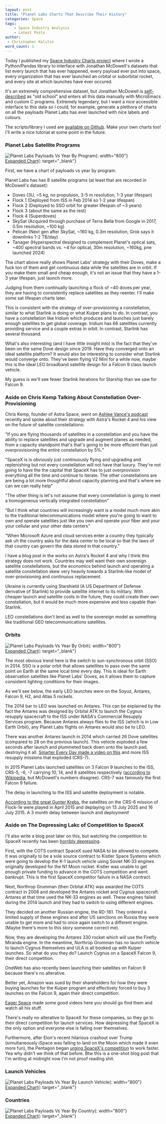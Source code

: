 ```yaml
---
layout: post
title: "Planet Labs Charts That Describe Their History"
categories: Space
tags:
    - Space Industry Analysis
    - Latest Posts
author:
 - Christopher Kalitin
word_count: 1
---
```

<head>
    <meta property="og:image" content="{{site.url}}\assets\space-industry-charts\planet_labs_payloads_vs_year_by_program.png">
</head>

Today I published my [Space Industry Charts project](https://ckalitin.github.io/space/2025/06/08/space-industry-charts.html) where I wrote a Python/Pandas library to interface with Jonathan McDowell's datasets that list every launch that has ever happened, every payload ever put into space, every organization that has ever launched an orbital or suborbital rocket, and every site at which launches have ever occured.

It's an extremely comprehensive dataset, but Jonathan McDowell is [self-described](https://x.com/planet4589/status/1870692278764974531) as "old school" and enters all this data manually with MicroEmacs and custom C programs. Extremely legendary, but I want a nice accessible interface to this data so I could, for example, generate a plethora of charts on all the payloads Planet Labs has ever launched with nice labels and colours.

The scripts/library I used are [available on Github](https://github.com/CKalitin/mcdowell-dataset-analysis/blob/main/examples/planet_labs_charts.py). Make your own charts too! I'll write a nice tutorial at some point in the future.

### <b>Planet Labs Satellite Programs</b>

![Planet Labs Payloads Vs Year By Program]({{site.url}}\assets\space-industry-charts\planet_labs_payloads_vs_year_by_program.png){: width="800"}  
[Expanded Chart]({{site.url}}\assets\space-industry-charts\planet_labs_payloads_vs_year_by_program.png){: target="_blank"}  

First, we have a chart of payloads vs year by program.

Planet Labs has has 8 satellite programs (at least that are recorded in McDowell's dataset):
- Doves (3U, ~5 kg, no propulsion, 3-5 m resolution, 1-3 year lifespan)
- Flock 1 (Deployed from ISS in Feb 2014 so 1-2 year lifespan)
- Flock 2 (Deployed to SSO orbit for greater lifespan of ~3 years)
- Flock 3 (about the same as the rest)
- Flock 4 (Superdoves)
- SkySat (Acquired through purchase of Terra Bella from Google in 2017, 0.5m resolution, ~100 kg)
- Pelican (Next gen after SkySat, ~160 kg, 0.3m resolution, Grok says it downlinks 1-2 TB/day)
- Tanager (Hyperspectral designed to complement Planet's optical sats, ~400 spectral bands vs. ~4 for optical, 30m resolution, ~160kg, pne launched 2024)

The chart above really shows Planet Labs' strategy with their Doves, make a fuck ton of them and get continuous data while the satellites are in orbit. If you make them small and cheap enough, it's not an issue that they have a 1-3 year lifespan, just launch more.

Judging from them continually launching a flock of ~40 doves per year, they are having to consistently replace satellites as they reenter. I'll make some sat lifespan charts later.

This is consistent with the strategy of over-provisioning a constellation, similar to what Starlink is doing or what Kuiper plans to do. In contrast, you have a constellation like Iridium which produces and launches just barely enough satellites to get global coverage. Iridium has 66 satellites currently providing service and a couple extras in orbit. In contrast, Starlink has several thousand.

What's also interesting (and I have little insight into) is the fact that they've been on the same Dove design since 2019. Have they converged onto an ideal satellite platform? It would also be interesting to consider what Starlink would converge onto. They've been flying V2 Mini for a while now, maybe this is the ideal LEO broadband satellite design for a Falcon 9 class launch vehicle.

My guess is we'll see fewer Starlink iterations for Starship than we saw for Falcon 9.

### <b>Aside on Chris Kemp Talking About Constellation Over-Provisioning</b>

Chris Kemp, founder of Astra Space, went on [Ashlee Vance's podcast](https://www.youtube.com/watch?v=I_I_TS-dZdc&start=1469) recently and spoke about their strategy with Astra's Rocket 4 and his view on the future of satellite constellations:

"If you are flying thousands of satellites in a constellation and you have the ability to replace satellites and upgrade and augment planes as needed, from a capacity standpoint that's that's going to be more efficient than just overprovisioning the entire constellation by 5%."

"SpaceX is is obviously just continuously flying and upgrading and replenishing but not every constellation will not have that luxury. They're not going to have the the capital that SpaceX has to just overprovision everything all the time and continue to iterate. The other constellations are are being a lot more thoughtful about capacity planning and that's where we can we can really help"

"The other thing is let's not assume that every constellation is going to meet a homogeneous vertically integrated constellation"

"But I think what countries will increasingly want is a model much more akin to the traditional telecommunications model where you're going to want to own and operate satellites just like you own and operate your fiber and your your cellular and your other data centers"

"When Microsoft Azure and cloud services enter a country they typically ask uh the country asks for the data center to be local so that the laws of that country can govern the data stored in that country."

I have a blog post in the works on Astra's Rocket 4 and why I think this strategy does not work. Countries may well want their own sovereign satellite constellations, but the economics behind launch and operating a satellite constellation skew very heavily towards a Starlink-like model of over-provisioning and continuous replacement.

Ukraine is currently using Starshield (A US Department of Defense derivative of Starlink) to provide satellite internet to its military. With cheaper launch and satellite costs in the future, they could create their own constellation, but it would be much more expensive and less capable than Starlink.

LEO constellations don't lend as well to the sovereign model as something like traditional GEO telecommunications satellites.

### <b>Orbits</b>

![Planet Labs Payloads Vs Year By Orbit]({{site.url}}\assets\space-industry-charts\planet_labs_payloads_vs_year_by_orbit.png){: width="800"}  
[Expanded Chart]({{site.url}}\assets\space-industry-charts\planet_labs_payloads_vs_year_by_orbit.png){: target="_blank"}  

The most obvious trend here is the switch to sun-synchronous orbit (SSO) in 2014. SSO is a polar orbit that allows satellites to pass over the same point on Earth at the same local time every day. This is ideal for Earth observation satellites like Planet Labs' Doves, as it allows them to capture consistent lighting conditions for their images.

As we'll see below, the early LEO launches were on the Soyuz, Antares, Falcon 9, H2, and Atlas 5 rockets. 

The 2014 bar to LEO was launched on Antares. This can be explained by the fact the Antares was designed by Orbital ATK to launch the Cygnus resupply spacecraft to the ISS under NASA's Commercial Resupply Services program. Because Antares always flies to the ISS (which is in Low Earth Orbit), any Planet Labs flights on Antares would also be to LEO.

There was another Antares launch in 2014 which carried 26 Dove satellites (compared to 28 on the previous launch). This vehicle exploded a few seconds after launch and plummeted back down onto the launch pad, destroying it all. [Smarter Every Day made a video on this](https://www.youtube.com/watch?v=PbabP9ttrZc) and more ISS resupply missions that exploded (CRS-7).

In 2015 Planet Labs launched satellites on 3 Falcon 9 launches to the ISS, CRS-5, -6, -7 carrying 10, 14, and 8 satellites respectively ([according to Wikipedia](https://www.spacedaily.com/reports/NanoRacks_Completes_Historic_Third_Round_of_ISS_CubeSat_Deployments_999.html), but McDowell's numbers disagree). CRS-7 was famously the first Falcon 9 failure.

The delay in launching to the ISS and satellite deployment is notable.

[According to the great Gunter Krebs](https://space.skyrocket.de/doc_sdat/flock-1.htm), the satellites on the CRS-6 mission of Flock-1e were played in April 2015 and deplaying on 13 July 2025 and 16 July 2015. A 3 month delay between launch and deployment!

### <b>Aside on The Depressing Lakc of Competition to SpaceX</b>

I'll also write a blog post later on this, but watching the competition to SpaceX recently has been [horribly depressing](https://x.com/CKalitin/status/1847868023064948888).

First, with the COTS contract SpaceX sued NASA to be allowed to compete. It was originally to be a sole source contract to Kistler Space Systems which were going to develop the K-1 launch vehicle using Soviet NK-33 engines originally developed for the N1 Moon rocket. Kistler was unable to get enough private funding to advance in the COTS competition and went bankrupt. This is the first SpaceX competitor failure in a NASA contract.

Next, Northrop Grumman (then Orbital ATK) was awarded the COTS contract in 2008 and developed the Antares rocket and Cygnus spacecraft. Antares at that time used the NK-33 engines as well. These engines failed during the 2014 launch and they had to switch to using different engines.

They decided on another Russian engine, the RD-181. They ordered a limited supply of these engines and after US sanctions on Russia they were unable to get more and had to once again switch to a different engine. (Maybe there's more to this story someone correct me).

Now, they are developing the Antares 330 rocket which will use the Firefly Miranda engine. In the meantime, Northrop Grumman has no launch vehicle to launch Cygnus themselves and ULA is all booked up with Kuiper launches. So what do you they do? Launch Cygnus on a SpaceX Falcon 9, their direct competition.

OneWeb has also recently been launching their satellites on Falcon 9 because there's no alterative.

Better yet, Amazon was sued by their shareholders for how they were buying launches for the Kuiper program and effectively forced to buy 3 launches on the Falcon 9, again their direct competition.

[Eager Space](https://www.youtube.com/@EagerSpace) made some good videos here you should go find them and watch all his stuff.

There's really no alterative to SpaceX for these companies, so they go to their direct competition for launch services. How depressing that SpaceX is the only option and everyone else is falling over themselves.

Furthermore, after Elon's recent hilarious crashout over Trump (simultaneously iSpace was failing to land on the Moon which made it even more fun), the Pentagon began [urging SpaceX's competition](https://www.washingtonpost.com/technology/2025/06/07/trump-musk-spacex-nasa-national-security/?utm_campaign=wp_main&utm_source=twitter&utm_medium=social) to work faster. Yea why didn't we think of that before. Btw this is a one-shot blog post that I'm writing at midnight now I'm not proof reading shit.

### <b>Launch Vehicles</b>

![Planet Labs Payloads Vs Year By Launch Vehicle]({{site.url}}\assets\space-industry-charts\planet_labs_payloads_vs_year_by_launch_vehicle.png){: width="800"}  
[Expanded Chart]({{site.url}}\assets\space-industry-charts\planet_labs_payloads_vs_year_by_launch_vehicle.png){: target="_blank"}  



### <b>Countries</b>

![Planet Labs Payloads Vs Year By Country]({{site.url}}\assets\space-industry-charts\planet_labs_payloads_vs_year_by_country.png){: width="800"}  
[Expanded Chart]({{site.url}}\assets\space-industry-charts\planet_labs_payloads_vs_year_by_country.png){: target="_blank"}  

